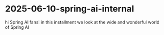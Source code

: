# 2025-06-10-spring-ai-internal
hi Spring AI fans! in this installment we look at the wide and wonderful world of Spring AI
